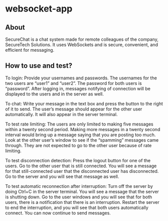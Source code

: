 # websocket-app

## About
SecureChat is a chat system made for remote colleagues of the company, SecureTech Solutions. It uses WebSockets and is secure, convenient, and efficient for messaging.

## How to use and test?
To login: Provide your usernames and passwords. The usernames for the two users are “user1” and “user2”. The password for both users is “password”. After logging in, messages notifying of connection will be displayed to the users and in the server as well.

To chat: Write your message in the text box and press the button to the right of it to send. The user’s message should appear for the other user automatically. It will also appear in the server terminal.

To test rate limiting: The users are only limited to making five messages within a twenty second period. Making more messages in a twenty second interval would bring up a message saying that you are posting too much. Look at the other user’s window to see if the “spamming” messages came through. They are not expected to go to the other user because of rate limiting.

To test disconnection detection: Press the logout button for one of the users. Go to the other user that is still connected. You will see a message for that still-connected user that the disconnected user has disconnected. Go to the server and you will see that message as well.

To test automatic reconnection after interruption: Turn off the server by doing Ctrl+C in the server terminal. You will see a message that the server is shutting down. Go to the user windows and you will see that for both users, there is a notification that there is an interruption. Restart the server to end the interruption, and you will see that both users automatically connect. You can now continue to send messages.

